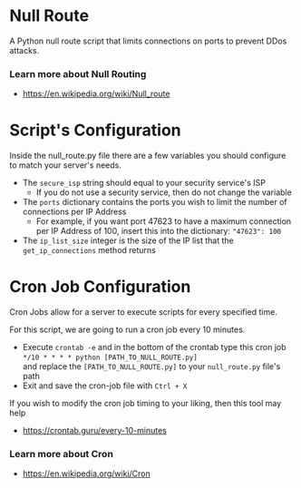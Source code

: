# Null Route
A Python null route script that limits connections on ports to prevent DDos attacks.

### Learn more about Null Routing
- https://en.wikipedia.org/wiki/Null_route

# Script's Configuration
Inside the null_route.py file there are a few variables you should configure to match your server's needs.
- The `secure_isp` string should equal to your security service's ISP
  - If you do not use a security service, then do not change the variable
- The `ports` dictionary contains the ports you wish to limit the number of connections per IP Address
  - For example, if you want port 47623 to have a maximum connection per IP Address of 100, insert this into the dictionary: `"47623": 100`
- The `ip_list_size` integer is the size of the IP list that the `get_ip_connections` method returns

# Cron Job Configuration
Cron Jobs allow for a server to execute scripts for every specified time.   

For this script, we are going to run a cron job every 10 minutes.
- Execute `crontab -e` and in the bottom of the crontab type this cron job `*/10 * * * * python [PATH_TO_NULL_ROUTE.py]`  
and replace the `[PATH_TO_NULL_ROUTE.py]` to your `null_route.py` file's path  
- Exit and save the cron-job file with `Ctrl + X`

If you wish to modify the cron job timing to your liking, then this tool may help
- https://crontab.guru/every-10-minutes

### Learn more about Cron
- https://en.wikipedia.org/wiki/Cron
